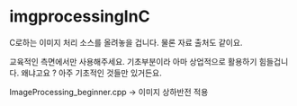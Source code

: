 # imgprocessingInC
C로하는 이미지 처리 소스를 올려놓을 겁니다. 물론 자료 출처도 같이요.

교육적인 측면에서만 사용해주세요.  기초부분이라 아마 상업적으로 활용하기 힘들겁니다.
왜냐고요 ? 아주 기초적인 것들만 있거든요.

ImageProcessing_beginner.cpp -> 이미지 상하반전 적용
